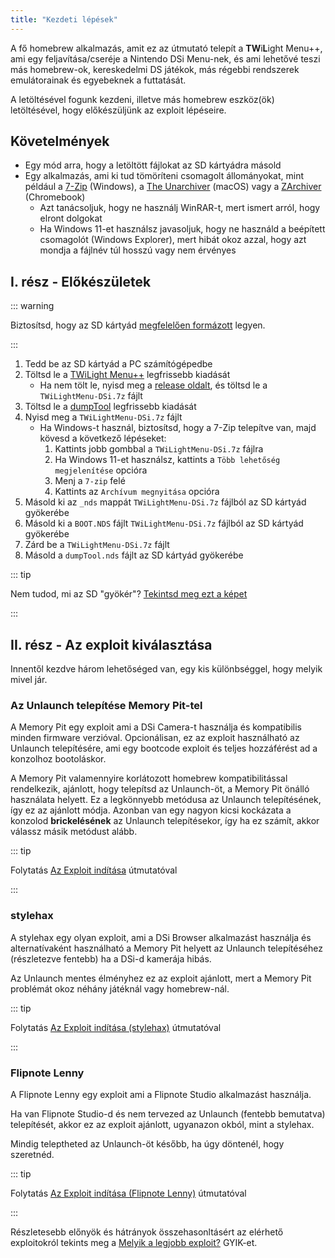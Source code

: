 ```yaml
---
title: "Kezdeti lépések"
---
```


A fő homebrew alkalmazás, amit ez az útmutató telepít a **TW**i**L**ight Menu++, ami egy feljavítása/cseréje a Nintendo DSi Menu-nek, és ami lehetővé teszi más homebrew-ok, kereskedelmi DS játékok, más régebbi rendszerek emulátorainak és egyebeknek a futtatását.

A letöltésével fogunk kezdeni, illetve más homebrew eszköz(ök) letöltésével, hogy előkészüljünk az exploit lépéseire.

## Követelmények

- Egy mód arra, hogy a letöltött fájlokat az SD kártyádra másold
- Egy alkalmazás, ami ki tud tömöríteni csomagolt állományokat, mint például a [7-Zip](https://www.7-zip.org/) (Windows), a [The Unarchiver](https://apps.apple.com/us/app/the-unarchiver/id425424353) (macOS) vagy a [ZArchiver](https://play.google.com/store/apps/details?id=ru.zdevs.zarchiver) (Chromebook)
    - Azt tanácsoljuk, hogy ne használj WinRAR-t, mert ismert arról, hogy elront dolgokat
    - Ha Windows 11-et használsz javasoljuk, hogy ne használd a beépített csomagolót (Windows Explorer), mert hibát okoz azzal, hogy azt mondja a fájlnév túl hosszú vagy nem érvényes

## I. rész - Előkészületek

::: warning

Biztosítsd, hogy az SD kártyád [megfelelően formázott](sd-card-setup.html) legyen.

:::

1. Tedd be az SD kártyád a PC számítógépedbe
1. Töltsd le a [TWiLight Menu++](https://github.com/DS-Homebrew/TWiLightMenu/releases/latest/download/TWiLightMenu-DSi.7z) legfrissebb kiadását
    - Ha nem tölt le, nyisd meg a [release oldalt](https://github.com/DS-Homebrew/TWiLightMenu/releases/latest), és töltsd le a `TWiLightMenu-DSi.7z` fájlt
1. Töltsd le a [dumpTool](https://github.com/zoogie/dumpTool/releases/latest/download/dumpTool.nds) legfrissebb kiadását
1. Nyisd meg a `TWiLightMenu-DSi.7z` fájlt
    - Ha Windows-t használ, biztosítsd, hogy a 7-Zip telepítve van, majd kövesd a következő lépéseket:
        1. Kattints jobb gombbal a `TWiLightMenu-DSi.7z` fájlra
        1. Ha Windows 11-et használsz, kattints a `Több lehetőség megjelenítése` opcióra
        1. Menj a `7-zip` felé
        1. Kattints az `Archívum megnyitása` opcióra
1. Másold ki az `_nds` mappát `TWiLightMenu-DSi.7z` fájlból az SD kártyád gyökerébe
1. Másold ki a `BOOT.NDS` fájlt `TWiLightMenu-DSi.7z` fájlból az SD kártyád gyökerébe
1. Zárd be a `TWiLightMenu-DSi.7z` fájlt
1. Másold a `dumpTool.nds` fájlt az SD kártyád gyökerébe

::: tip

Nem tudod, mi az SD "gyökér"? [Tekintsd meg ezt a képet](/assets/images/sdroot/en_US.png)

:::


## II. rész - Az exploit kiválasztása

Innentől kezdve három lehetőséged van, egy kis különbséggel, hogy melyik mivel jár.


### Az Unlaunch telepítése Memory Pit-tel

A Memory Pit egy exploit ami a DSi Camera-t használja és kompatibilis minden firmware verzióval. Opcionálisan, ez az exploit használható az Unlaunch telepítésére, ami egy bootcode exploit és teljes hozzáférést ad a konzolhoz bootoláskor.

A Memory Pit valamennyire korlátozott homebrew kompatibilitással rendelkezik, ajánlott, hogy telepítsd az Unlaunch-öt, a Memory Pit önálló használata helyett. Ez a legkönnyebb metódusa az Unlaunch telepítésének, így ez az ajánlott módja. Azonban van egy nagyon kicsi kockázata a konzolod **brickelésének** az Unlaunch telepítésekor, így ha ez számít, akkor válassz másik metódust alább.

::: tip

Folytatás [Az Exploit indítása](launching-the-exploit.html) útmutatóval

:::


### stylehax

A stylehax egy olyan exploit, ami a DSi Browser alkalmazást használja és alternatívaként használható a Memory Pit helyett az Unlaunch telepítéséhez (részletezve fentebb) ha a DSi-d kamerája hibás.

Az Unlaunch mentes élményhez ez az exploit ajánlott, mert a Memory Pit problémát okoz néhány játéknál vagy homebrew-nál.

::: tip

Folytatás [Az Exploit indítása (stylehax)](launching-the-browser-exploit.html) útmutatóval

:::


### Flipnote Lenny

A Flipnote Lenny egy exploit ami a Flipnote Studio alkalmazást használja.

Ha van Flipnote Studio-d és nem tervezed az Unlaunch (fentebb bemutatva) telepítését, akkor ez az exploit ajánlott, ugyanazon okból, mint a stylehax.

Mindig teleptheted az Unlaunch-öt később, ha úgy döntenél, hogy szeretnéd.

::: tip

Folytatás [Az Exploit indítása (Flipnote Lenny)](launching-the-flipnote-exploit.html) útmutatóval

:::

Részletesebb előnyök és hátrányok összehasonltásért az elérhető exploitokról tekints meg a [Melyik a legjobb exploit?](faq.html#which-is-the-best-exploit) GYIK-et.
